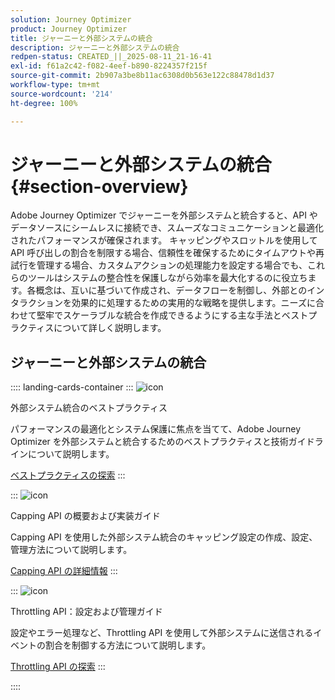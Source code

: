 ```yaml
---
solution: Journey Optimizer
product: Journey Optimizer
title: ジャーニーと外部システムの統合
description: ジャーニーと外部システムの統合
redpen-status: CREATED_||_2025-08-11_21-16-41
exl-id: f61a2c42-f082-4eef-b890-8224357f215f
source-git-commit: 2b907a3be8b11ac6308d0b563e122c88478d1d37
workflow-type: tm+mt
source-wordcount: '214'
ht-degree: 100%

---
```


# ジャーニーと外部システムの統合{#section-overview}

Adobe Journey Optimizer でジャーニーを外部システムと統合すると、API やデータソースにシームレスに接続でき、スムーズなコミュニケーションと最適化されたパフォーマンスが確保されます。 キャッピングやスロットルを使用して API 呼び出しの割合を制限する場合、信頼性を確保するためにタイムアウトや再試行を管理する場合、カスタムアクションの処理能力を設定する場合でも、これらのツールはシステムの整合性を保護しながら効率を最大化するのに役立ちます。各概念は、互いに基づいて作成され、データフローを制御し、外部とのインタラクションを効果的に処理するための実用的な戦略を提供します。ニーズに合わせて堅牢でスケーラブルな統合を作成できるようにする主な手法とベストプラクティスについて詳しく説明します。

## ジャーニーと外部システムの統合

:::: landing-cards-container
:::
![icon](https://cdn.experienceleague.adobe.com/icons/gear.svg?lang=ja)

外部システム統合のベストプラクティス

パフォーマンスの最適化とシステム保護に焦点を当てて、Adobe Journey Optimizer を外部システムと統合するためのベストプラクティスと技術ガイドラインについて説明します。

[ベストプラクティスの探索](../using/configuration/external-systems.md)
:::

:::
![icon](https://cdn.experienceleague.adobe.com/icons/code-branch.svg?lang=ja)

Capping API の概要および実装ガイド

Capping API を使用した外部システム統合のキャッピング設定の作成、設定、管理方法について説明します。

[Capping API の詳細情報](../using/configuration/capping.md)
:::

:::
![icon](https://cdn.experienceleague.adobe.com/icons/code-branch.svg?lang=ja)

Throttling API：設定および管理ガイド

設定やエラー処理など、Throttling API を使用して外部システムに送信されるイベントの割合を制御する方法について説明します。

[Throttling API の探索](../using/configuration/throttling.md)
:::

::::
